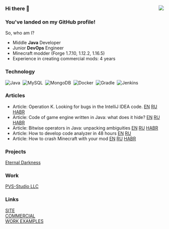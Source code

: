 ### Hi there 👋 <img align="right" src="https://komarev.com/ghpvc/?username=TheLivan&style=flat-square&color=red">
### You've landed on my GitHub profile!

So, who am I?
* Middle **Java** Developer
* Junior **DevOps** Engineer
* Minecraft modder (Forge 1.7.10, 1.12.2, 1.16.5)
* Experience in creating commercial mods: 4 years

### Technology

![Java](https://img.shields.io/badge/Java-ED8B00?style=for-the-badge&logo=java&logoColor=white)&nbsp;
![MySQL](https://img.shields.io/badge/MySQL-00000F?style=for-the-badge&logo=mysql&logoColor=white)&nbsp;
![MongoDB](https://img.shields.io/badge/MongoDB-4EA94B?style=for-the-badge&logo=mongodb&logoColor=white)&nbsp;
![Docker](https://img.shields.io/badge/docker-%230db7ed.svg?style=for-the-badge&logo=docker&logoColor=white)&nbsp;
![Gradle](https://img.shields.io/badge/Gradle-02303A.svg?style=for-the-badge&logo=Gradle&logoColor=white)&nbsp;
![Jenkins](https://img.shields.io/badge/Jenkins-D24939?style=for-the-badge&logo=Jenkins&logoColor=white)&nbsp;

### Articles

* Article: Operation K. Looking for bugs in the IntelliJ IDEA code. [EN](https://pvs-studio.com/en/blog/posts/java/1089/)  [RU](https://pvs-studio.ru/ru/blog/posts/java/1089/) [HABR](https://habr.com/ru/companies/pvs-studio/articles/780560/)
* Article: Code of game engine written in Java: what does it hide? [EN](https://pvs-studio.com/en/blog/posts/java/1113/) [RU](https://pvs-studio.ru/ru/blog/posts/java/1113/) [HABR](https://habr.com/ru/companies/pvs-studio/articles/806665/)
* Article: Bitwise operators in Java: unpacking ambiguities [EN](https://pvs-studio.com/en/blog/posts/java/1135/) [RU](https://pvs-studio.ru/ru/blog/posts/java/1135/) [HABR](https://habr.com/ru/companies/pvs-studio/articles/823488/)
* Article: How to develop code analyzer in 48 hours [EN](https://pvs-studio.com/en/blog/posts/java/1154/) [RU](https://pvs-studio.ru/ru/blog/posts/java/1154/)
* Article: How to crash Minecraft with your mod [EN](https://pvs-studio.com/en/blog/posts/java/1219/) [RU](https://pvs-studio.ru/ru/blog/posts/java/1219/) [HABR](https://habr.com/ru/companies/pvs-studio/articles/880346/)

### Projects
[Eternal Darkness](https://vk.com/eternaldarknessmc)
### Work
[PVS-Studio LLC](https://pvs-studio.com/)
### Links
[SITE](https://thelivan.github.io/) <br>
[COMMERCIAL](https://github.com/TheLivan/THELIVAN-COMMERCIAL) <br>
[WORK EXAMPLES](https://github.com/TheLivan/THELIVAN-COMMERCIAL#%D0%BF%D1%80%D0%B8%D0%BC%D0%B5%D1%80%D1%8B-%D1%80%D0%B0%D0%B1%D0%BE%D1%82)

